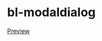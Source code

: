 # bl-modaldialog

<a href="http://htmlpreview.github.io/?https://github.com/hypoport/bl-modaldialog/blob/master/index.html">Preview</a>
